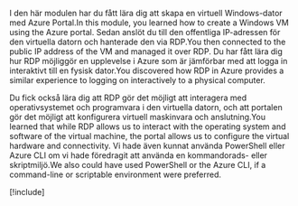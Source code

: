 <span data-ttu-id="c6210-101">I den här modulen har du fått lära dig att skapa en virtuell Windows-dator med Azure Portal.</span><span class="sxs-lookup"><span data-stu-id="c6210-101">In this module, you learned how to create a Windows VM using the Azure portal.</span></span> <span data-ttu-id="c6210-102">Sedan anslöt du till den offentliga IP-adressen för den virtuella datorn och hanterade den via RDP.</span><span class="sxs-lookup"><span data-stu-id="c6210-102">You then connected to the public IP address of the VM and managed it over RDP.</span></span> <span data-ttu-id="c6210-103">Du har fått lära dig hur RDP möjliggör en upplevelse i Azure som är jämförbar med att logga in interaktivt till en fysisk dator.</span><span class="sxs-lookup"><span data-stu-id="c6210-103">You discovered how RDP in Azure provides a similar experience to logging on interactively to a physical computer.</span></span>

<span data-ttu-id="c6210-104">Du fick också lära dig att RDP gör det möjligt att interagera med operativsystemet och programvara i den virtuella datorn, och att portalen gör det möjligt att konfigurera virtuell maskinvara och anslutning.</span><span class="sxs-lookup"><span data-stu-id="c6210-104">You learned that while RDP allows us to interact with the operating system and software of the virtual machine, the portal allows us to configure the virtual hardware and connectivity.</span></span> <span data-ttu-id="c6210-105">Vi hade även kunnat använda PowerShell eller Azure CLI om vi hade föredragit att använda en kommandorads- eller skriptmiljö.</span><span class="sxs-lookup"><span data-stu-id="c6210-105">We also could have used PowerShell or the Azure CLI, if a command-line or scriptable environment were preferred.</span></span>

<!-- Cleanup sandbox -->
[!include[](../../../includes/azure-sandbox-cleanup.md)]
